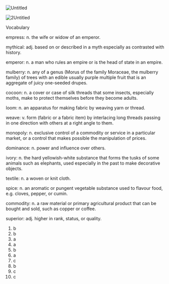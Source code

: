 ![Untitled](https://github.com/jeuneseven/ReadingNotes/assets/8426758/df2fa79e-b4ce-4720-baf3-ea6fb42ecbbc)

![2Untitled](https://github.com/jeuneseven/ReadingNotes/assets/8426758/7c8388eb-ec89-40b4-8bf0-51dea2aa5d4b)

Vocabulary

empress: n. the wife or widow of an emperor.

mythical: adj. based on or described in a myth especially as contrasted with history.

emperor: n. a man who rules an empire or is the head of state in an empire.

mulberry: n. any of a genus (Morus of the family Moraceae, the mulberry family) of trees with an edible usually purple multiple fruit that is an aggregate of juicy one-seeded drupes.

cocoon: n. a cover or case of silk threads that some insects, especially moths, make to protect themselves before they become adults.

loom: n. an apparatus for making fabric by weaving yarn or thread.

weave: v. form (fabric or a fabric item) by interlacing long threads passing in one direction with others at a right angle to them.

monopoly: n. exclusive control of a commodity or service in a particular market, or a control that makes possible the manipulation of prices.

dominance: n. power and influence over others.

ivory: n. the hard yellowish-white substance that forms the tusks of some animals such as elephants, used especially in the past to make decorative objects.

textile: n. a woven or knit cloth.

spice: n. an aromatic or pungent vegetable substance used to flavour food, e.g. cloves, pepper, or cumin.

commodity: n. a raw material or primary agricultural product that can be bought and sold, such as copper or coffee.

superior: adj. higher in rank, status, or quality.

1. b
2. b
3. a
4. a
5. b
6. a
7. c
8. b
9. c
10. c
